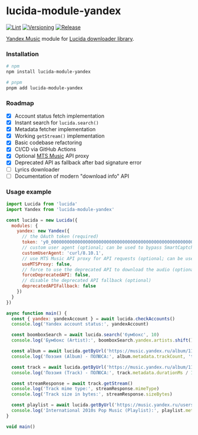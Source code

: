 # lucida-module-yandex

[![Lint](https://github.com/synzr/lucida-module-yandex/actions/workflows/lint.yaml/badge.svg?branch=main)](https://github.com/synzr/lucida-module-yandex/actions/workflows/lint.yaml) [![Versioning](https://github.com/synzr/lucida-module-yandex/actions/workflows/versioning.yaml/badge.svg?branch=main)](https://github.com/synzr/lucida-module-yandex/actions/workflows/versioning.yaml) [![Release](https://github.com/synzr/lucida-module-yandex/actions/workflows/release.yaml/badge.svg?branch=main)](https://github.com/synzr/lucida-module-yandex/actions/workflows/release.yaml)

[Yandex.Music](https://music.yandex.ru) module for [Lucida downloader library](https://git.gay/lucida/lucida).

### Installation

```bash
# npm
npm install lucida-module-yandex

# pnpm
pnpm add lucida-module-yandex
```

### Roadmap

- [x] Account status fetch implementation
- [x] Instant search for `lucida.search()`
- [x] Metadata fetcher implementation
- [x] Working `getStream()` implementation
- [x] Basic codebase refactoring
- [x] CI/CD via GitHub Actions
- [x] Optional [MTS Music](https://music.mts.ru) API proxy
- [x] Deprecated API as fallback after bad signature error
- [ ] Lyrics downloader
- [ ] Documentation of modern "download info" API

### Usage example

```js
import Lucida from 'lucida'
import Yandex from 'lucida-module-yandex'

const lucida = new Lucida({
  modules: {
    yandex: new Yandex({
      // the OAuth token (required)
      token: 'y0_0000000000000000000000000000000000000000000000000000000',
      // custom user agent (optional; can be used to bypass SmartCaptcha)
      customUserAgent: 'curl/8.10.1',
      // use MTS Music API proxy for API requests (optional; can be used to bypass SmartCaptcha)
      useMTSProxy: false,
      // force to use the deprecated API to download the audio (optional)
      forceDeprecatedAPI: false,
      // disable the deprecated API fallback (optional)
      deprecatedAPIFallback: false
    })
  }
})

async function main() {
  const { yandex: yandexAccount } = await lucida.checkAccounts()
  console.log('Yandex account status:', yandexAccount)

  const boomboxSearch = await lucida.search('бумбокс', 10)
  console.log('Бумбокс (Artist):', boomboxSearch.yandex.artists.shift().url)

  const album = await lucida.getByUrl('https://music.yandex.ru/album/1111940')
  console.log('Поэзия (Album) - ПОЛЮСА:', album.metadata.trackCount, 'track(s)')

  const track = await lucida.getByUrl('https://music.yandex.ru/album/1111940/track/32656060')
  console.log('Поэзия (Track) - ПОЛЮСА:', track.metadata.durationMs / 1000, 'second(s)')

  const streamResponse = await track.getStream()
  console.log('Track mime type:', streamResponse.mimeType)
  console.log('Track size in bytes:', streamResponse.sizeBytes)

  const playlist = await lucida.getByUrl('https://music.yandex.ru/users/yearbyyear/playlists/1235')
  console.log('International 2010s Pop Music (Playlist):', playlist.metadata.trackCount, 'track(s)')
}

void main()
```
